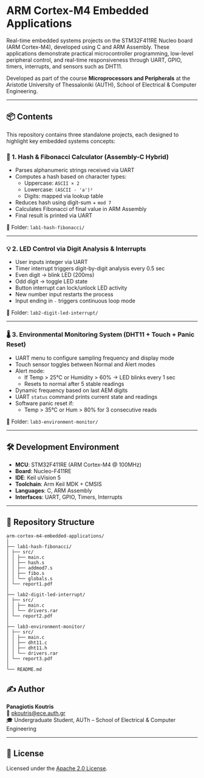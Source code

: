 # ARM Cortex-M4 Embedded Applications

Real-time embedded systems projects on the STM32F411RE Nucleo board (ARM Cortex-M4), developed using C and ARM Assembly. These applications demonstrate practical microcontroller programming, low-level peripheral control, and real-time responsiveness through UART, GPIO, timers, interrupts, and sensors such as DHT11.

Developed as part of the course **Microprocessors and Peripherals** at the Aristotle University of Thessaloniki (AUTH), School of Electrical & Computer Engineering.

---

## 📦 Contents

This repository contains three standalone projects, each designed to highlight key embedded systems concepts:

### 🔢 1. Hash & Fibonacci Calculator (Assembly-C Hybrid)

- Parses alphanumeric strings received via UART
- Computes a hash based on character types:
  - Uppercase: `ASCII × 2`
  - Lowercase: `(ASCII - 'a')²`
  - Digits: mapped via lookup table
- Reduces hash using digit-sum + `mod 7`
- Calculates Fibonacci of final value in ARM Assembly
- Final result is printed via UART

📁 Folder: `lab1-hash-fibonacci/`

---

### 💡 2. LED Control via Digit Analysis & Interrupts

- User inputs integer via UART
- Timer interrupt triggers digit-by-digit analysis every 0.5 sec
- Even digit → blink LED (200ms)
- Odd digit → toggle LED state
- Button interrupt can lock/unlock LED activity
- New number input restarts the process
- Input ending in `-` triggers continuous loop mode

📁 Folder: `lab2-digit-led-interrupt/`

---

### 🌡️ 3. Environmental Monitoring System (DHT11 + Touch + Panic Reset)

- UART menu to configure sampling frequency and display mode
- Touch sensor toggles between Normal and Alert modes
- Alert mode:
  - If Temp > 25°C or Humidity > 60% → LED blinks every 1 sec
  - Resets to normal after 5 stable readings
- Dynamic frequency based on last AEM digits
- UART `status` command prints current state and readings
- Software panic reset if:
  - Temp > 35°C or Hum > 80% for 3 consecutive reads

📁 Folder: `lab3-environment-monitor/`

---

## 🛠️ Development Environment

- **MCU**: STM32F411RE (ARM Cortex-M4 @ 100MHz)
- **Board**: Nucleo-F411RE
- **IDE**: Keil uVision 5
- **Toolchain**: Arm Keil MDK + CMSIS
- **Languages**: C, ARM Assembly
- **Interfaces**: UART, GPIO, Timers, Interrupts

---

## 📁 Repository Structure

```
arm-cortex-m4-embedded-applications/
│
├── lab1-hash-fibonacci/
│ ├── src/
│ │ ├── main.c
│ │ ├── hash.s
│ │ ├── addmod7.s
│ │ ├── fibo.s
│ │ └── globals.s
│ └── report1.pdf
│
├── lab2-digit-led-interrupt/
│ ├── src/
│ │ ├── main.c
│ │ └── drivers.rar
│ └── report2.pdf
│
├── lab3-environment-monitor/
│ ├── src/
│ │ ├── main.c
│ │ ├── dht11.c
│ │ ├── dht11.h
│ │ └── drivers.rar
│ └── report3.pdf
│
└── README.md
```

## ✍️ Author

**Panagiotis Koutris**  
📧 pkoutris@ece.auth.gr  
🎓 Undergraduate Student, AUTh – School of Electrical & Computer Engineering

---

## 📝 License

Licensed under the [Apache 2.0 License](https://www.apache.org/licenses/LICENSE-2.0.html).
